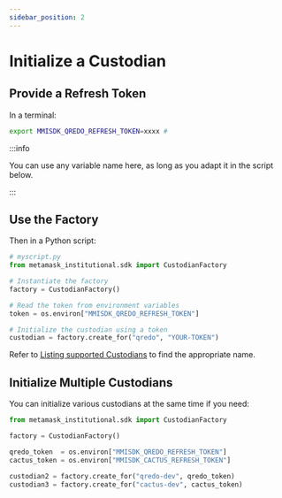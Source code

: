 ```yaml
---
sidebar_position: 2
---
```


# Initialize a Custodian

## Provide a Refresh Token

In a terminal:

```sh
export MMISDK_QREDO_REFRESH_TOKEN=xxxx #
```

:::info

You can use any variable name here, as long as you adapt it in the script below.

:::

## Use the Factory

Then in a Python script:

```python
# myscript.py
from metamask_institutional.sdk import CustodianFactory

# Instantiate the factory
factory = CustodianFactory()

# Read the token from environment variables
token = os.environ["MMISDK_QREDO_REFRESH_TOKEN"]

# Initialize the custodian using a token
custodian = factory.create_for("qredo", "YOUR-TOKEN")
```

Refer to [Listing supported Custodians](/sdk/reference/listing-suported-custodians) to find the appropriate name.

## Initialize Multiple Custodians

You can initialize various custodians at the same time if you need:

```py
from metamask_institutional.sdk import CustodianFactory

factory = CustodianFactory()

qredo_token  = os.environ["MMISDK_QREDO_REFRESH_TOKEN"]
cactus_token = os.environ["MMISDK_CACTUS_REFRESH_TOKEN"]

custodian2 = factory.create_for("qredo-dev", qredo_token)
custodian3 = factory.create_for("cactus-dev", cactus_token)
```
